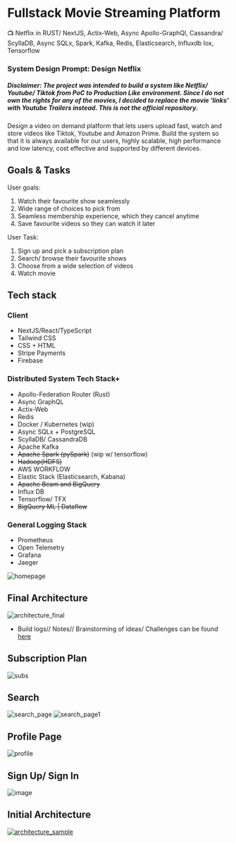 # Fullstack Movie Streaming Platform
📺 Netflix in RUST/ NextJS, Actix-Web, Async Apollo-GraphQl, Cassandra/ ScyllaDB, Async SQLx, Spark, Kafka, Redis, Elasticsearch, Influxdb Iox, Tensorflow

### System Design Prompt: Design Netflix 
##### Disclaimer: The project was intended to build a system like Netflix/ Youtube/ Tiktok from PoC to Production Like environment. Since I do not own the rights for any of the movies, I decided to replace the movie 'links' with Youtube Trailers instead. This is not the official repository. 

Design a video on demand platform that lets users upload fast, watch and store videos like Tiktok, Youtube and Amazon Prime. Build the system so that it is always available for our users, highly scalable, high performance and low latency, cost effective and supported by different devices.

## Goals & Tasks
User goals: 
1.    Watch their favourite show seamlessly 
2.    Wide range of choices to pick from 
3.    Seamless membership experience, which they cancel anytime  
4.    Save favourite videos so they can watch it later 

User Task: 
1.    Sign up and pick a subscription plan 
2.    Search/ browse their favourite shows 
3.    Choose from a wide selection of videos
4.    Watch movie

## Tech stack
### Client 
- NextJS/React/TypeScript
- Tailwind CSS
- CSS + HTML
- Stripe Payments
- Firebase
 ### Distributed System Tech Stack+ 
- Apollo-Federation Router (Rust)
- Async GraphQL 
- Actix-Web
- Redis
- Docker / Kubernetes (wip)
- Async SQLx + PostgreSQL
- ScyllaDB/ CassandraDB 
- Apache Kafka
- ~~Apache Spark (pySpark)~~ (wip w/ tensorflow)
- ~~Hadoop(HDFS)~~ 
- AWS WORKFLOW
- Elastic Stack (Elasticsearch, Kabana)
- ~~Apache Beam and BigQuery~~ 
- Influx DB
- Tensorflow/ TFX
- ~~BigQuery ML | Dataflow~~  

### General Logging Stack  
- Prometheus
- Open Telemetry
- Grafana
- Jaeger

![homepage](https://user-images.githubusercontent.com/85416532/180874040-20bc8939-52b6-458f-834a-70f9d19a7665.png)

## Final Architecture
![architecture_final](https://user-images.githubusercontent.com/85416532/180871640-580399e9-0070-42f5-8a29-5d4a2472ce53.png)
- Build logs// Notes// Brainstorming of ideas/ Challenges can be found [here](https://github.com/philipdaquin/Fullstack-Movie-Streaming-Platform/tree/main/Notes) 

## Subscription Plan
![subs](https://user-images.githubusercontent.com/85416532/180876809-a91f4bf6-9b67-4543-b06f-f95cfaafda96.png)

## Search 
![search_page](https://user-images.githubusercontent.com/85416532/180875454-17dbda3d-3b19-4b5b-a345-8b9f6759f5e9.png)
![search_page1](https://user-images.githubusercontent.com/85416532/180875600-920e40d6-a0ef-4067-8c0b-1622aac5c55a.png)

## Profile Page 
![profile](https://user-images.githubusercontent.com/85416532/180876453-70257407-efd9-4324-bd45-3a58d7c8ab39.png)

## Sign Up/ Sign In
![image](https://user-images.githubusercontent.com/85416532/180876561-79cacac6-338b-4036-9e3b-93a804bd9f5c.png)

## Initial Architecture 
[
![architecture_sample](https://user-images.githubusercontent.com/85416532/179338067-ba374ff4-2825-4bff-a4a7-a0ae83085366.png)
](url)


